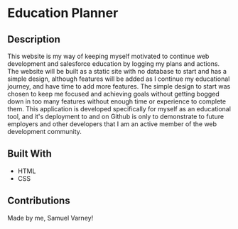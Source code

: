 # Education Planner

## Description

This website is my way of keeping myself motivated to continue web development and salesforce education by logging my plans and actions. The website will be built as a static site with no database to start and has a simple design, although features will be added as I continue my educational journey, and have time to add more features. The simple design to start was chosen to keep me focused and achieving goals without getting bogged down in too many features without enough time or experience to complete them. This application is developed specifically for myself as an educational tool, and it's deployment to and on Github is only to demonstrate to future employers and other developers that I am an active member of the web development community. 

## Built With

* HTML
* CSS

## Contributions 

Made by me, Samuel Varney! 